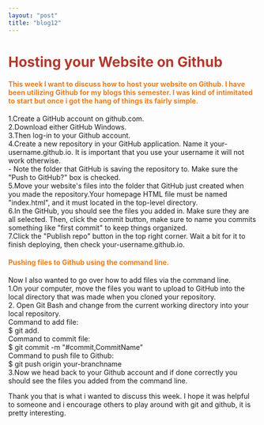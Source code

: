 ```yaml
---
layout: "post"
title: "blog12"
---
```

<h1 style="color:#B03A2E;font-weight:bold;">Hosting your Website on Github</h1>

<h4 style="color:#E67E22;font-weight:bold;">This week I want to discuss how to host your website on Github. I have been utilizing Github for my blogs this semester. I was kind of intimitated to start but once i got the hang of things its fairly simple.</h4>

<p>
1.Create a GitHub account on github.com.<br>
2.Download either GitHub Windows.<br>
3.Then log-in to your Github account.<br>
4.Create a new repository in your GitHub application. Name it your-username.github.io. It is important that you use your username it will not work otherwise. <br>
 - Note the folder that GitHub is saving the repository to. Make sure the "Push to GitHub?" box is checked.<br>
5.Move your website's files into the folder that GitHub just created when you made the repository.Your homepage HTML file must be named "index.html", and it must located in the top-level directory.<br>
6.In the GitHub, you should see the files you added in. Make sure they are all selected. Then, click the commit button, make sure to name you commits something like "first commit" to keep things organized.<br>
7.Click the "Publish repo" button in the top right corner.
Wait a bit for it to finish deploying, then check your-username.github.io. <br>
</p>
<h4 style="color:#E67E22;font-weight:bold;">Pushing files to Github using the command line.</h4>

<p>
Now I also wanted to go over how to add files via the command line.<br>
1.On your computer, move the files you want to upload to GitHub into the local directory that was made when you cloned your repository.<br>
2. Open Git Bash and change from the current working directory into your local repository.<br>
Command to add file:<br>
$ git add.<br>
Command to commit file:<br>
$ git commit -m "#commit,CommitName"<br>
Command to push file to Github:<br>
$ git push origin your-branchname<br>
3.Now we head back to your Github account and if done correctly you should see the files you added from the command line.
</p>
Thank you that is what i wanted to discuss this week. I hope it was helpful to someone and i encourage others to play around with git and github, it is pretty interesting. 
